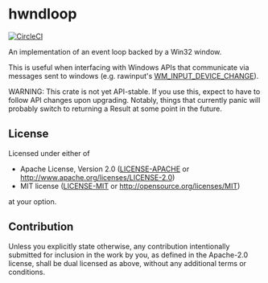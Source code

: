 hwndloop
========

[![CircleCI](https://circleci.com/gh/jmgao/hwndloop.svg?style=svg)](https://circleci.com/gh/jmgao/hwndloop)

An implementation of an event loop backed by a Win32 window.

This is useful when interfacing with Windows APIs that communicate via messages
sent to windows (e.g. rawinput's [WM_INPUT_DEVICE_CHANGE](https://docs.microsoft.com/en-us/windows/desktop/inputdev/wm-input-device-change)).

WARNING: This crate is not yet API-stable. If you use this, expect to have to
follow API changes upon upgrading. Notably, things that currently panic will
probably switch to returning a Result at some point in the future.

## License

Licensed under either of

 * Apache License, Version 2.0
   ([LICENSE-APACHE](LICENSE-APACHE) or http://www.apache.org/licenses/LICENSE-2.0)
 * MIT license
   ([LICENSE-MIT](LICENSE-MIT) or http://opensource.org/licenses/MIT)

at your option.

## Contribution

Unless you explicitly state otherwise, any contribution intentionally submitted
for inclusion in the work by you, as defined in the Apache-2.0 license, shall be
dual licensed as above, without any additional terms or conditions.
